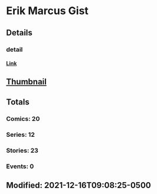 # Erik Marcus Gist 
## Details
### detail
#### [Link](http://marvel.com/comics/creators/13161/em_gist?utm_campaign=apiRef&utm_source=225578a89fc76f3d20fbffda5d17a88d)
## [Thumbnail](http://i.annihil.us/u/prod/marvel/i/mg/b/40/image_not_available.jpg)
## Totals
### Comics: 20
### Series: 12
### Stories: 23
### Events: 0
## Modified: 2021-12-16T09:08:25-0500